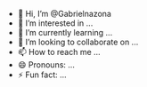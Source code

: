 - 👋 Hi, I’m @Gabrielnazona
- 👀 I’m interested in ...
- 🌱 I’m currently learning ...
- 💞️ I’m looking to collaborate on ...
- 📫 How to reach me ...
- 😄 Pronouns: ...
- ⚡ Fun fact: ...

<!---
Gabrielnazona/Gabrielnazona is a ✨ special ✨ repository because its `README.md` (this file) appears on your GitHub profile.
You can click the Preview link to take a look at your changes.
--->
